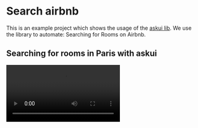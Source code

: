 # Search airbnb

 This is an example project which shows the usage of the [askui lib](https://github.com/askui/askui). 
 We use the library to automate: Searching for Rooms on Airbnb.

## Searching for rooms in Paris with askui

![](search-airbnb/use_case-Airbnb_booking.mp4)
